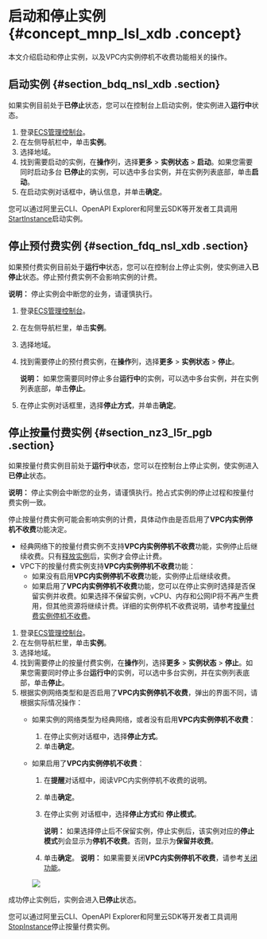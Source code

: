# 启动和停止实例 {#concept_mnp_lsl_xdb .concept}

本文介绍启动和停止实例，以及VPC内实例停机不收费功能相关的操作。

## 启动实例 {#section_bdq_nsl_xdb .section}

如果实例目前处于**已停止**状态，您可以在控制台上启动实例，使实例进入**运行中**状态。

1.  登录[ECS管理控制台](https://ecs.console.aliyun.com/?spm=a2c4g.11186623.2.9.FNEORG#/home)。
2.  在左侧导航栏中，单击**实例**。
3.  选择地域。
4.  找到需要启动的实例，在**操作**列，选择**更多** \> **实例状态** \> **启动**。如果您需要同时启动多台 **已停止**的实例，可以选中多台实例，并在实例列表底部，单击**启动**。
5.  在启动实例对话框中，确认信息，并单击**确定**。

您可以通过阿里云CLI、OpenAPI Explorer和阿里云SDK等开发者工具调用[StartInstance](../../../../../intl.zh-CN/API参考/实例/StartInstance.md#)启动实例。

## 停止预付费实例 {#section_fdq_nsl_xdb .section}

如果预付费实例目前处于**运行中**状态，您可以在控制台上停止实例，使实例进入**已停止**状态。停止预付费实例不会影响实例的计费。

**说明：** 停止实例会中断您的业务，请谨慎执行。

1.  登录[ECS管理控制台](https://ecs.console.aliyun.com/?spm=a2c4g.11186623.2.9.FNEORG#/home)。
2.  在左侧导航栏里，单击**实例**。
3.  选择地域。
4.  找到需要停止的预付费实例，在**操作**列，选择**更多** \> **实例状态** \> **停止**。

    **说明：** 如果您需要同时停止多台**运行中**的实例，可以选中多台实例，并在实例列表底部，单击**停止**。

5.  在停止实例对话框里，选择**停止方式**，并单击**确定**。

## 停止按量付费实例 {#section_nz3_l5r_pgb .section}

如果按量付费实例目前处于**运行中**状态，您可以在控制台上停止实例，使实例进入**已停止**状态。

**说明：** 停止实例会中断您的业务，请谨慎执行。抢占式实例的停止过程和按量付费实例一致。

停止按量付费实例可能会影响实例的计费，具体动作由是否启用了**VPC内实例停机不收费**功能决定。

-   经典网络下的按量付费实例不支持**VPC内实例停机不收费**功能，实例停止后继续收费。只有[释放实例](intl.zh-CN/实例/实例生命周期/释放实例.md#)后，实例才会停止计费。
-   VPC下的按量付费实例支持**VPC内实例停机不收费**功能：
    -   如果没有启用**VPC内实例停机不收费**功能，实例停止后继续收费。
    -   如果启用了**VPC内实例停机不收费**功能，您可以在停止实例时选择是否保留实例并收费。如果选择不保留实例，vCPU、内存和公网IP将不再产生费用，但其他资源将继续计费。详细的实例停机不收费说明，请参考[按量付费实例停机不收费](../../../../../intl.zh-CN/产品定价/按量付费实例停机不收费.md#)。

1.  登录[ECS管理控制台](https://ecs.console.aliyun.com/?spm=a2c4g.11186623.2.9.FNEORG#/home)。
2.  在左侧导航栏里，单击**实例**。
3.  选择地域。
4.  找到需要停止的按量付费实例，在**操作**列，选择**更多** \> **实例状态** \> **停止**。如果您需要同时停止多台**运行中**的实例，可以选中多台实例，并在实例列表底部，单击**停止**。
5.  根据实例网络类型和是否启用了**VPC内实例停机不收费**，弹出的界面不同，请根据实际情况操作：
    -   如果实例的网络类型为经典网络，或者没有启用**VPC内实例停机不收费**：
        1.  在停止实例对话框中，选择**停止方式**。
        2.  单击**确定**。
    -   如果启用了**VPC内实例停机不收费**：

        1.  在**提醒**对话框中，阅读VPC内实例停机不收费的说明。
        2.  单击**确定**。
        3.  在停止实例 对话框中，选择**停止方式**和 **停止模式**。

            **说明：** 如果选择停止后不保留实例，停止实例后，该实例对应的**停止模式**列会显示为**停机不收费**。否则，显示为**保留并收费**。

        4.  单击**确定**。
        **说明：** 如果需要关闭**VPC内实例停机不收费**，请参考[关闭功能](../../../../../intl.zh-CN/产品定价/按量付费实例停机不收费.md#disable)。

        ![](http://static-aliyun-doc.oss-cn-hangzhou.aliyuncs.com/assets/img/9648/15511689775448_zh-CN.png)


成功停止实例后，实例会进入**已停止**状态。

您可以通过阿里云CLI、OpenAPI Explorer和阿里云SDK等开发者工具调用[StopInstance](../../../../../intl.zh-CN/API参考/实例/StopInstance.md#)停止按量付费实例。

